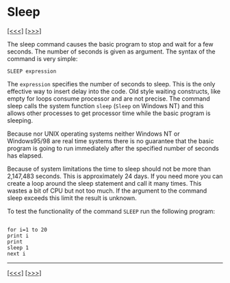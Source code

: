 # Sleep

[\[\<\<\<\]](ug_23.md) [\[\>\>\>\]](ug_24.md)

The sleep command causes the basic program to stop and wait for a few
seconds. The number of seconds is given as argument. The syntax of the
command is very simple:

    SLEEP expression

The `expression` specifies the number of seconds to sleep. This is the
only effective way to insert delay into the code. Old style waiting
constructs, like empty for loops consume processor and are not precise.
The command sleep calls the system function `sleep` (`Sleep` on Windows
NT) and this allows other processes to get processor time while the
basic program is sleeping.

Because nor UNIX operating systems neither Windows NT or Windows95/98
are real time systems there is no guarantee that the basic program is
going to run immediately after the specified number of seconds has
elapsed.

Because of system limitations the time to sleep should not be more than
2,147,483 seconds. This is approximately 24 days. If you need more you
can create a loop around the sleep statement and call it many times.
This wastes a bit of CPU but not too much. If the argument to the
command sleep exceeds this limit the result is unknown.

To test the functionality of the command `SLEEP` run the following
program:

``` 

for i=1 to 20
print i
print
sleep 1
next i
```

-----

[\[\<\<\<\]](ug_23.md) [\[\>\>\>\]](ug_24.md)
